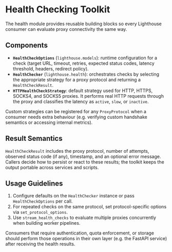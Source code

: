 # Health Checking Toolkit

The health module provides reusable building blocks so every Lighthouse consumer
can evaluate proxy connectivity the same way.

## Components

- **`HealthCheckOptions`** (`lighthouse.models`): runtime configuration for a
  check (target URL, timeout, retries, expected status codes, latency threshold,
  headers, redirect policy).
- **`HealthChecker`** (`lighthouse.health`): orchestrates checks by selecting the
  appropriate strategy for a proxy protocol and returning a `HealthCheckResult`.
- **`HTTPHealthCheckStrategy`**: default strategy used for HTTP, HTTPS, SOCKS4,
  and SOCKS5 proxies. It performs real HTTP requests through the proxy and classifies
  the latency as `active`, `slow`, or `inactive`.

Custom strategies can be registered for any `ProxyProtocol` when a consumer needs
extra behaviour (e.g. verifying custom handshake semantics or accessing internal
metrics).

## Result Semantics

`HealthCheckResult` includes the proxy protocol, number of attempts, observed
status code (if any), timestamp, and an optional error message. Callers decide
how to persist or react to these results; the toolkit keeps the output portable
across services and scripts.

## Usage Guidelines

1. Configure defaults on the `HealthChecker` instance or pass `HealthCheckOptions`
   per call.
2. For repeated checks on the same protocol, set protocol-specific options via
   `set_protocol_options`.
3. Use `stream_health_checks` to evaluate multiple proxies concurrently when
   building worker pipelines.

Consumers that require authentication, quota enforcement, or storage should
perform those operations in their own layer (e.g. the FastAPI service) after
receiving the health results.
